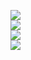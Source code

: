 ![](http://p1.bqimg.com/567571/39ca8157f2b5d0ba.jpg)  
![](http://p1.bqimg.com/567571/07cc2c3cbfb5f881.jpg)  
![](http://p1.bqimg.com/567571/4009fef6f0d4b279.jpg)  
![](http://p1.bqimg.com/567571/738b256e8e717e48.jpg)  
